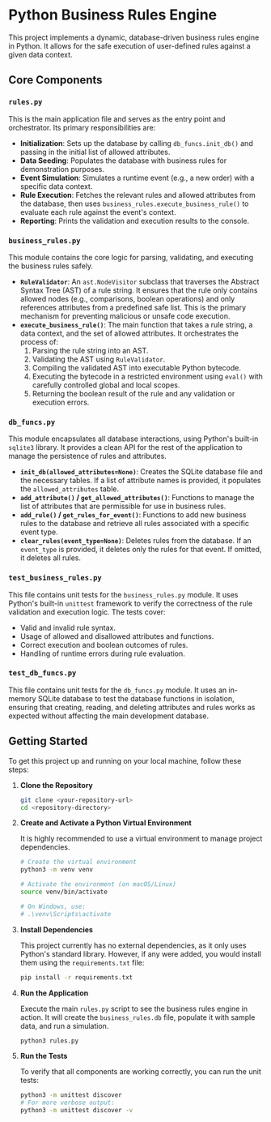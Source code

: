 # Python Business Rules Engine

This project implements a dynamic, database-driven business rules engine in Python. It allows for the safe execution of user-defined rules against a given data context.

## Core Components

### `rules.py`

This is the main application file and serves as the entry point and orchestrator. Its primary responsibilities are:

- **Initialization**: Sets up the database by calling `db_funcs.init_db()` and passing in the initial list of allowed attributes.
- **Data Seeding**: Populates the database with business rules for demonstration purposes.
- **Event Simulation**: Simulates a runtime event (e.g., a new order) with a specific data context.
- **Rule Execution**: Fetches the relevant rules and allowed attributes from the database, then uses `business_rules.execute_business_rule()` to evaluate each rule against the event's context.
- **Reporting**: Prints the validation and execution results to the console.

### `business_rules.py`

This module contains the core logic for parsing, validating, and executing the business rules safely.

- **`RuleValidator`**: An `ast.NodeVisitor` subclass that traverses the Abstract Syntax Tree (AST) of a rule string. It ensures that the rule only contains allowed nodes (e.g., comparisons, boolean operations) and only references attributes from a predefined safe list. This is the primary mechanism for preventing malicious or unsafe code execution.
- **`execute_business_rule()`**: The main function that takes a rule string, a data context, and the set of allowed attributes. It orchestrates the process of:
  1.  Parsing the rule string into an AST.
  2.  Validating the AST using `RuleValidator`.
  3.  Compiling the validated AST into executable Python bytecode.
  4.  Executing the bytecode in a restricted environment using `eval()` with carefully controlled global and local scopes.
  5.  Returning the boolean result of the rule and any validation or execution errors.

### `db_funcs.py`

This module encapsulates all database interactions, using Python's built-in `sqlite3` library. It provides a clean API for the rest of the application to manage the persistence of rules and attributes.

- **`init_db(allowed_attributes=None)`**: Creates the SQLite database file and the necessary tables. If a list of attribute names is provided, it populates the `allowed_attributes` table.
- **`add_attribute()` / `get_allowed_attributes()`**: Functions to manage the list of attributes that are permissible for use in business rules.
- **`add_rule()` / `get_rules_for_event()`**: Functions to add new business rules to the database and retrieve all rules associated with a specific event type.
- **`clear_rules(event_type=None)`**: Deletes rules from the database. If an `event_type` is provided, it deletes only the rules for that event. If omitted, it deletes all rules.

### `test_business_rules.py`

This file contains unit tests for the `business_rules.py` module. It uses Python's built-in `unittest` framework to verify the correctness of the rule validation and execution logic. The tests cover:

- Valid and invalid rule syntax.
- Usage of allowed and disallowed attributes and functions.
- Correct execution and boolean outcomes of rules.
- Handling of runtime errors during rule evaluation.

### `test_db_funcs.py`

This file contains unit tests for the `db_funcs.py` module. It uses an in-memory SQLite database to test the database functions in isolation, ensuring that creating, reading, and deleting attributes and rules works as expected without affecting the main development database.

## Getting Started

To get this project up and running on your local machine, follow these steps:

1.  **Clone the Repository**

    ```bash
    git clone <your-repository-url>
    cd <repository-directory>
    ```

2.  **Create and Activate a Python Virtual Environment**

    It is highly recommended to use a virtual environment to manage project dependencies.

    ```bash
    # Create the virtual environment
    python3 -m venv venv

    # Activate the environment (on macOS/Linux)
    source venv/bin/activate

    # On Windows, use:
    # .\venv\Scripts\activate
    ```

3.  **Install Dependencies**

    This project currently has no external dependencies, as it only uses Python's standard library. However, if any were added, you would install them using the `requirements.txt` file:

    ```bash
    pip install -r requirements.txt
    ```

4.  **Run the Application**

    Execute the main `rules.py` script to see the business rules engine in action. It will create the `business_rules.db` file, populate it with sample data, and run a simulation.

    ```bash
    python3 rules.py
    ```

5.  **Run the Tests**

    To verify that all components are working correctly, you can run the unit tests:

    ```bash
    python3 -m unittest discover
    # For more verbose output:
    python3 -m unittest discover -v
    ```
